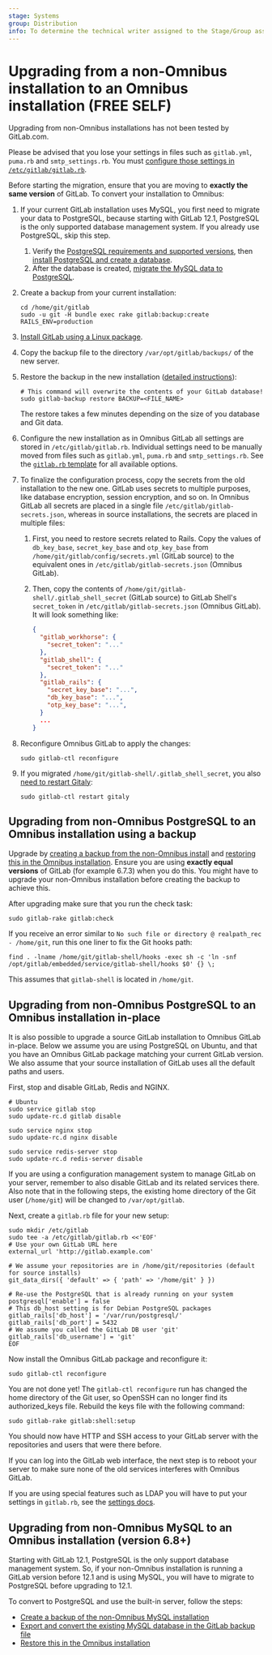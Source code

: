 ```yaml
---
stage: Systems
group: Distribution
info: To determine the technical writer assigned to the Stage/Group associated with this page, see https://about.gitlab.com/handbook/product/ux/technical-writing/#assignments
---
```


# Upgrading from a non-Omnibus installation to an Omnibus installation **(FREE SELF)**

Upgrading from non-Omnibus installations has not been tested by GitLab.com.

Please be advised that you lose your settings in files such as `gitlab.yml`,
`puma.rb` and `smtp_settings.rb`. You must
[configure those settings in `/etc/gitlab/gitlab.rb`](../index.md#configuring).

Before starting the migration, ensure that you are moving to **exactly the same version** of GitLab.
To convert your installation to Omnibus:

1. If your current GitLab installation uses MySQL, you first need to migrate
   your data to PostgreSQL, because starting with GitLab 12.1, PostgreSQL is the
   only supported database management system. If you already use PostgreSQL, skip this step.
   1. Verify the [PostgreSQL requirements and supported versions](https://docs.gitlab.com/ee/install/requirements.html#postgresql-requirements),
   then [install PostgreSQL and create a database](https://docs.gitlab.com/ee/install/installation.html#6-database).
   1. After the database is created, [migrate the MySQL data to PostgreSQL](https://docs.gitlab.com/ee/update/mysql_to_postgresql.html#source-installation).

1. Create a backup from your current installation:

   ```shell
   cd /home/git/gitlab
   sudo -u git -H bundle exec rake gitlab:backup:create RAILS_ENV=production
   ```

1. [Install GitLab using a Linux package](https://about.gitlab.com/install/).
1. Copy the backup file to the directory `/var/opt/gitlab/backups/` of the new server.
1. Restore the backup in the new installation ([detailed instructions](https://docs.gitlab.com/ee/raketasks/backup_restore.html#restore-for-omnibus-gitlab-installations)):

   ```shell
   # This command will overwrite the contents of your GitLab database!
   sudo gitlab-backup restore BACKUP=<FILE_NAME>
   ```

   The restore takes a few minutes depending on the size of you database and Git data.

1. Configure the new installation as in Omnibus GitLab all settings are stored in
   `/etc/gitlab/gitlab.rb`. Individual settings need to be manually moved from
   files such as `gitlab.yml`, `puma.rb` and `smtp_settings.rb`. See the
   [`gitlab.rb` template](https://gitlab.com/gitlab-org/omnibus-gitlab/blob/master/files/gitlab-config-template/gitlab.rb.template)
   for all available options.
1. To finalize the configuration process, copy the secrets from the old installation
   to the new one. GitLab uses secrets to multiple purposes, like database encryption,
   session encryption, and so on. In Omnibus GitLab all secrets are placed in a single
   file `/etc/gitlab/gitlab-secrets.json`, whereas in source installations, the
   secrets are placed in multiple files:
   1. First, you need to restore secrets related to Rails. Copy the values of
      `db_key_base`, `secret_key_base` and `otp_key_base` from
      `/home/git/gitlab/config/secrets.yml` (GitLab source) to the equivalent
      ones in `/etc/gitlab/gitlab-secrets.json` (Omnibus GitLab).
   1. Then, copy the contents of `/home/git/gitlab-shell/.gitlab_shell_secret`
      (GitLab source) to GitLab Shell's `secret_token` in
      `/etc/gitlab/gitlab-secrets.json` (Omnibus GitLab). It will look something like:

       ```json
       {
         "gitlab_workhorse": {
           "secret_token": "..."
         },
         "gitlab_shell": {
           "secret_token": "..."
         },
         "gitlab_rails": {
           "secret_key_base": "...",
           "db_key_base": "...",
           "otp_key_base": "...",
         }
         ...
       }
       ```

1. Reconfigure Omnibus GitLab to apply the changes:

   ```shell
   sudo gitlab-ctl reconfigure
   ```

1. If you migrated `/home/git/gitlab-shell/.gitlab_shell_secret`, you also [need to restart Gitaly](https://gitlab.com/gitlab-org/gitaly/-/issues/3837):

   ```shell
   sudo gitlab-ctl restart gitaly
   ```

## Upgrading from non-Omnibus PostgreSQL to an Omnibus installation using a backup

Upgrade by [creating a backup from the non-Omnibus install](https://docs.gitlab.com/ee/raketasks/backup_restore.html#creating-a-backup-of-the-gitlab-system)
and [restoring this in the Omnibus installation](https://docs.gitlab.com/ee/raketasks/backup_restore.html#restore-for-omnibus-installations).
Ensure you are using **exactly equal versions** of GitLab (for example 6.7.3)
when you do this. You might have to upgrade your non-Omnibus installation before
creating the backup to achieve this.

After upgrading make sure that you run the check task:

```shell
sudo gitlab-rake gitlab:check
```

If you receive an error similar to `No such file or directory @ realpath_rec - /home/git`,
run this one liner to fix the Git hooks path:

```shell
find . -lname /home/git/gitlab-shell/hooks -exec sh -c 'ln -snf /opt/gitlab/embedded/service/gitlab-shell/hooks $0' {} \;
```

This assumes that `gitlab-shell` is located in `/home/git`.

## Upgrading from non-Omnibus PostgreSQL to an Omnibus installation in-place

It is also possible to upgrade a source GitLab installation to Omnibus GitLab
in-place. Below we assume you are using PostgreSQL on Ubuntu, and that you
have an Omnibus GitLab package matching your current GitLab version. We also
assume that your source installation of GitLab uses all the default paths and
users.

First, stop and disable GitLab, Redis and NGINX.

```shell
# Ubuntu
sudo service gitlab stop
sudo update-rc.d gitlab disable

sudo service nginx stop
sudo update-rc.d nginx disable

sudo service redis-server stop
sudo update-rc.d redis-server disable
```

If you are using a configuration management system to manage GitLab on your
server, remember to also disable GitLab and its related services there. Also
note that in the following steps, the existing home directory of the Git user
(`/home/git`) will be changed to `/var/opt/gitlab`.

Next, create a `gitlab.rb` file for your new setup:

```shell
sudo mkdir /etc/gitlab
sudo tee -a /etc/gitlab/gitlab.rb <<'EOF'
# Use your own GitLab URL here
external_url 'http://gitlab.example.com'

# We assume your repositories are in /home/git/repositories (default for source installs)
git_data_dirs({ 'default' => { 'path' => '/home/git' } })

# Re-use the PostgreSQL that is already running on your system
postgresql['enable'] = false
# This db_host setting is for Debian PostgreSQL packages
gitlab_rails['db_host'] = '/var/run/postgresql/'
gitlab_rails['db_port'] = 5432
# We assume you called the GitLab DB user 'git'
gitlab_rails['db_username'] = 'git'
EOF
```

Now install the Omnibus GitLab package and reconfigure it:

```shell
sudo gitlab-ctl reconfigure
```

You are not done yet! The `gitlab-ctl reconfigure` run has changed the home
directory of the Git user, so OpenSSH can no longer find its authorized_keys
file. Rebuild the keys file with the following command:

```shell
sudo gitlab-rake gitlab:shell:setup
```

You should now have HTTP and SSH access to your GitLab server with the
repositories and users that were there before.

If you can log into the GitLab web interface, the next step is to reboot your
server to make sure none of the old services interferes with Omnibus GitLab.

If you are using special features such as LDAP you will have to put your
settings in `gitlab.rb`, see the [settings docs](../settings/index.md).

## Upgrading from non-Omnibus MySQL to an Omnibus installation (version 6.8+)

Starting with GitLab 12.1, PostgreSQL is the only support database management
system. So, if your non-Omnibus installation is running a GitLab version before
12.1 and is using MySQL, you will have to migrate to PostgreSQL before upgrading
to 12.1.

To convert to PostgreSQL and use the built-in server, follow the steps:

- [Create a backup of the non-Omnibus MySQL installation](https://docs.gitlab.com/ee/raketasks/backup_restore.html#creating-a-backup-of-the-gitlab-system)
- [Export and convert the existing MySQL database in the GitLab backup file](https://docs.gitlab.com/ee/update/mysql_to_postgresql.html)
- [Restore this in the Omnibus installation](https://docs.gitlab.com/ee/raketasks/backup_restore.html#restore-for-omnibus-installations)
